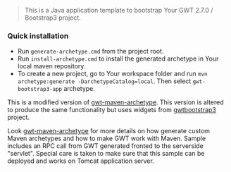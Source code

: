 > This is a Java application template to bootstrap Your GWT 2.7.0 / Bootstrap3 project. 

### Quick installation

- Run `generate-archetype.cmd` from the project root.
- Run `install-archetype.cmd` to install the generated archetype in Your local maven repository.
- To create a new project, go to Your workspace folder and run `mvn archetype:generate -DarchetypeCatalog=local`. Then select `gwt-bootstrap3-app` archetype.

This is a modified version of [gwt-maven-archetype](https://github.com/xlavs/gwt-maven-archetype). This version is altered to produce the same functionality but uses widgets from [gwtbootstrap3](https://github.com/gwtbootstrap3/gwtbootstrap3) project.

Look [gwt-maven-archetype](https://github.com/xlavs/gwt-maven-archetype) for more details on how generate custom Maven archetypes and how to make GWT work with Maven. Sample includes an RPC call from GWT generated fronted to the serverside "servlet". Special care is taken to make sure that this sample can be deployed and works on Tomcat application server.
